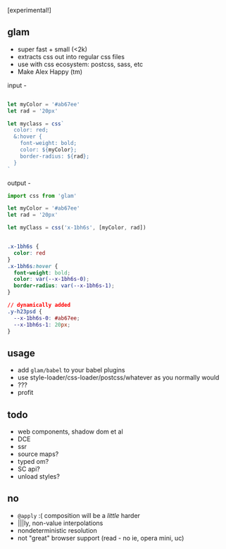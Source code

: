 [experimental!]

glam 
---

- super fast + small (<2k)
- extracts css out into regular css files 
- use with css ecosystem: postcss, sass, etc 
- Make Alex Happy (tm)


input -
```jsx

let myColor = '#ab67ee'
let rad = '20px'

let myclass = css`
  color: red;
  &:hover {
    font-weight: bold;
    color: ${myColor};
    border-radius: ${rad};
  }
`
```

output -
```jsx
import css from 'glam'

let myColor = '#ab67ee'
let rad = '20px'

let myClass = css('x-1bh6s', [myColor, rad]) 
```

```css

.x-1bh6s {
  color: red
}
.x-1bh6s:hover {
  font-weight: bold;
  color: var(--x-1bh6s-0);
  border-radius: var(--x-1bh6s-1);
}

// dynamically added
.y-h23psd {
  --x-1bh6s-0: #ab67ee;
  --x-1bh6s-1: 20px;
}

```

usage
---

- add `glam/babel` to your babel plugins 
- use style-loader/css-loader/postcss/whatever as you normally would
- ???
- profit



todo
---
- web components, shadow dom et al
- DCE
- ssr
- source maps?
- typed om?
- SC api?
- unload styles?


no
---

- `@apply` :( composition will be a *little* harder
- |||ly, non-value interpolations
- nondeterministic resolution
- not "great" browser support (read - no ie, opera mini, uc)
